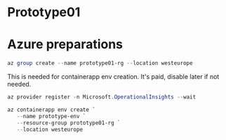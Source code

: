 # Prototype01


# Azure preparations

```powershell
az group create --name prototype01-rg --location westeurope
```
This is needed for containerapp env creation. It's paid, disable later if not needed.
```powershell
az provider register -n Microsoft.OperationalInsights --wait
```
```powershell
az containerapp env create `
   --name prototype-env `
   --resource-group prototype01-rg `
   --location westeurope

```